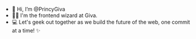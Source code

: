 - 👋 Hi, I’m @PrincyGiva
- 🧙‍♂️ I'm the frontend wizard at Giva. 
- 💻 Let's geek out together as we build the future of the web, one commit at a time! ✨ 
